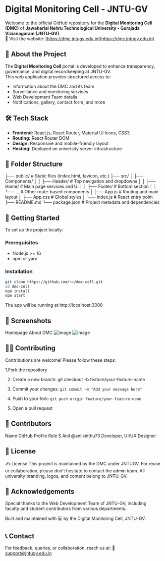 # Digital Monitoring Cell - JNTU-GV

Welcome to the official GitHub repository for the **Digital Monitoring Cell (DMC)** of **Jawaharlal Nehru Technological University - Gurajada Vizianagaram (JNTU-GV)**.  
🔗 Visit the website: [https://dmc.jntugv.edu.in](https://dmc.jntugv.edu.in)

## 📌 About the Project

The **Digital Monitoring Cell** portal is developed to enhance transparency, governance, and digital recordkeeping at JNTU-GV.  
This web application provides structured access to:

- Information about the DMC and its team
- Surveillance and monitoring services
- Web Development Team details
- Notifications, gallery, contact form, and more

## 🛠️ Tech Stack

- **Frontend:** React.js, React Router, Material UI Icons, CSS3
- **Routing:** React Router DOM
- **Design:** Responsive and mobile-friendly layout
- **Hosting:** Deployed on university server infrastructure

## 📂 Folder Structure

├── public/ # Static files (index.html, favicon, etc.)
├── src/
│ ├── Components/
│ │ ├── Header/ # Top navigation and dropdowns
│ │ ├── Home/ # Main page services and UI
│ │ ├── Footer/ # Bottom section
│ │ └── ... # Other route-based components
│ ├── App.js # Routing and main layout
│ ├── App.css # Global styles
│ └── index.js # React entry point
├── README.md 
└── package.json # Project metadata and dependencies



## 🚀 Getting Started

To set up the project locally:

### Prerequisites

- Node.js >= 16
- npm or yarn

### Installation

```bash
git clone https://github.com/<>/dmc-cell.git
cd dmc-cell
npm install
npm start
```

The app will be running at http://localhost:3000

## 📸 Screenshots
Homepage	                                                                                                                                  About DMC
![image](https://github.com/user-attachments/assets/518e0766-2d92-417e-a14c-51cf8fa296ca)
![image](https://github.com/user-attachments/assets/f680e185-f189-4514-a466-c2ad523cab4c)

## 🧑‍💻 Contributing
Contributions are welcome! Please follow these steps:

1.Fork the repository

2. Create a new branch: git checkout -b feature/your-feature-name

3. Commit your changes: ``` git commit -m "Add your message here" ```

4. Push to your fork: ``` git push origin feature/your-feature-name ```

5. Open a pull request


## 👥 Contributors
Name	        GitHub Profile	                Role
S Anil	      @anilsinthu73	            Developer, UI/UX Designer

## 📄 License
✍️ License
This project is maintained by the DMC under JNTUGV. For reuse or collaboration, please don't hesitate to contact the admin team.
All university branding, logos, and content belong to JNTU-GV.

## 🙌 Acknowledgements
Special thanks to the Web Development Team of JNTU-GV, including faculty and student contributors from various departments.

Built and maintained with 💻 by the Digital Monitoring Cell, JNTU-GV.

## 📞 Contact
For feedback, queries, or collaboration, reach us at:
📧 support@jntugv.edu.in
